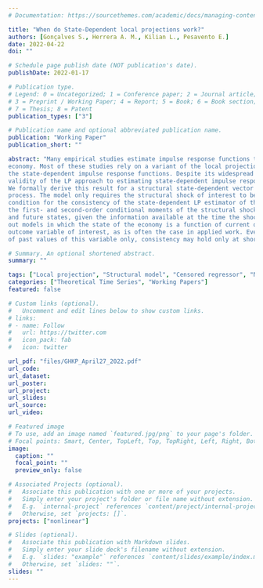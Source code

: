 ```yaml
---
# Documentation: https://sourcethemes.com/academic/docs/managing-content/

title: "When do State-Dependent local projections work?"
authors: [Gonçalves S., Herrera A. M., Kilian L., Pesavento E.]
date: 2022-04-22
doi: ""

# Schedule page publish date (NOT publication's date).
publishDate: 2022-01-17

# Publication type.
# Legend: 0 = Uncategorized; 1 = Conference paper; 2 = Journal article;
# 3 = Preprint / Working Paper; 4 = Report; 5 = Book; 6 = Book section;
# 7 = Thesis; 8 = Patent
publication_types: ["3"]

# Publication name and optional abbreviated publication name.
publication: "Working Paper"
publication_short: ""

abstract: "Many empirical studies estimate impulse response functions that depend on the state of the
economy. Most of these studies rely on a variant of the local projection (LP) approach to estimate
the state-dependent impulse response functions. Despite its widespread application, the asymptotic
validity of the LP approach to estimating state-dependent impulse responses has not been established to date. 
We formally derive this result for a structural state-dependent vector autoregressive
process. The model only requires the structural shock of interest to be identifieed. A sufficient
condition for the consistency of the state-dependent LP estimator of the response function is that
the first- and second-order conditional moments of the structural shocks are independent of current
and future states, given the information available at the time the shock is realized. This rules
out models in which the state of the economy is a function of current or future realizations of the
outcome variable of interest, as is often the case in applied work. Even when the state is a function
of past values of this variable only, consistency may hold only at short horizons."

# Summary. An optional shortened abstract.
summary: ""

tags: ["Local projection", "Structural model", "Censored regressor", "Nonlinear transformation", "Nonlinear responses", "Monte Carlo integration"]
categories: ["Theoretical Time Series", "Working Papers"]
featured: false

# Custom links (optional).
#   Uncomment and edit lines below to show custom links.
# links:
# - name: Follow
#   url: https://twitter.com
#   icon_pack: fab
#   icon: twitter

url_pdf: "files/GHKP_April27_2022.pdf"
url_code:
url_dataset:
url_poster:
url_project:
url_slides:
url_source:
url_video:

# Featured image
# To use, add an image named `featured.jpg/png` to your page's folder. 
# Focal points: Smart, Center, TopLeft, Top, TopRight, Left, Right, BottomLeft, Bottom, BottomRight.
image:
  caption: ""
  focal_point: ""
  preview_only: false

# Associated Projects (optional).
#   Associate this publication with one or more of your projects.
#   Simply enter your project's folder or file name without extension.
#   E.g. `internal-project` references `content/project/internal-project/index.md`.
#   Otherwise, set `projects: []`.
projects: ["nonlinear"]

# Slides (optional).
#   Associate this publication with Markdown slides.
#   Simply enter your slide deck's filename without extension.
#   E.g. `slides: "example"` references `content/slides/example/index.md`.
#   Otherwise, set `slides: ""`.
slides: ""
---
```



